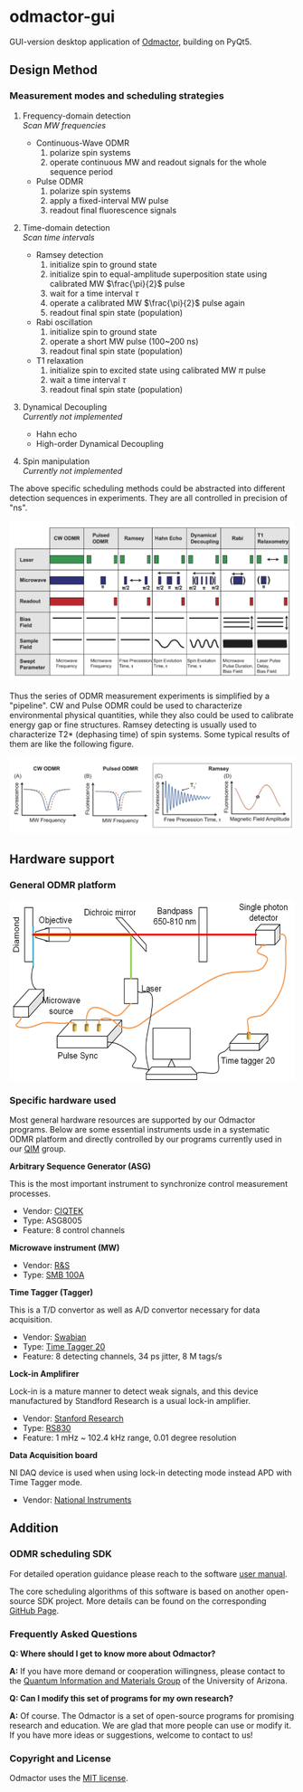 # odmactor-gui
GUI-version desktop application of [Odmactor](https://github.com/Youngcius/odmactor), building on PyQt5.


## Design Method

### Measurement modes and scheduling strategies

1. Frequency-domain detection<br>
   *Scan MW frequencies*
    - Continuous-Wave ODMR
        1) polarize spin systems
        2) operate continuous MW and readout signals for the whole sequence period
    - Pulse ODMR
        1) polarize spin systems
        2) apply a fixed-interval MW pulse
        3) readout final fluorescence signals
2. Time-domain detection<br>
   *Scan time intervals*
    - Ramsey detection
        1) initialize spin to ground state
        2) initialize spin to equal-amplitude superposition state using calibrated MW $\frac{\pi}{2}$ pulse
        3) wait for a time interval $\tau$
        4) operate a calibrated MW $\frac{\pi}{2}$ pulse again
        5) readout final spin state (population)
    - Rabi oscillation
        1) initialize spin to ground state
        2) operate a short MW pulse (100~200 ns)
        3) readout final spin state (population)
    - T1 relaxation
        1) initialize spin to excited state using calibrated MW $\pi$ pulse
        2) wait a time interval $\tau$
        3) readout final spin state (population)


3. Dynamical Decoupling<br>
   *Currently not implemented*
    - Hahn echo
    - High-order Dynamical Decoupling
4. Spin manipulation<br>
   *Currently not implemented*

The above specific scheduling methods could be abstracted into different detection sequences in experiments. They are
all controlled in precision of "ns".

![odmr-sequence](./asset/figure/odmr-sequence.png)

Thus the series of ODMR measurement experiments is simplified by a "pipeline". CW and Pulse ODMR could be used to
characterize environmental physical quantities, while they also could be used to calibrate energy gap or fine
structures. Ramsey detecting is usually used to characterize T2* (dephasing time) of spin systems. Some typical results
of them are like the following figure.

![](./asset/figure/odmr-magnet.png)

## Hardware support

### General ODMR platform

![ODMR platform](./asset/figure/platform.png)


### Specific hardware used

Most general hardware resources are supported by our Odmactor programs. Below are some essential instruments usde in a systematic
ODMR platform and directly controlled by our programs currently used in our [QIM](https://quantum.lab.arizona.edu/) group. 

**Arbitrary Sequence Generator (ASG)**

This is the most important instrument to synchronize control measurement processes.

- Vendor: [CIQTEK](https://www.ciqtek.com/)
- Type: ASG8005
- Feature: 8 control channels

**Microwave instrument (MW)**

- Vendor: [R&S](https://www.rohde-schwarz.com)
- Type: [SMB 100A](https://www.rohde-schwarz.com/us/products/test-and-measurement/analog-signal-generators/rs-smb100a-microwave-signal-generator_63493-9379.html)

**Time Tagger (Tagger)**

This is a T/D convertor as well as A/D convertor necessary for data acquisition.

- Vendor: [Swabian](https://www.swabianinstruments.com/)
- Type: [Time Tagger 20](https://www.swabianinstruments.com/time-tagger/)
- Feature: 8 detecting channels, 34 ps jitter, 8 M tags/s

**Lock-in Amplifirer**

Lock-in is a mature manner to detect weak signals, and this device manufactured by Standford Research
is a usual lock-in amplifier.

- Vendor: [Stanford Research](https://www.thinksrs.com/)
- Type: [RS830](https://www.thinksrs.com/products/sr810830.htm)
- Feature: 1 mHz ~ 102.4 kHz range, 0.01 degree resolution

**Data Acquisition board**

NI DAQ device is used when using lock-in detecting mode instead APD with Time Tagger mode.

- Vendor: [National Instruments](https://www.ni.com/)


## Addition

### ODMR scheduling SDK

For detailed operation guidance please reach to the software [user manual](./asset/doc/manual.md). 

The core scheduling algorithms of this software is based on another open-source SDK project. More details can be found
on the corresponding [GitHub Page](https://github.com/Youngcius/odmactor).


### Frequently Asked Questions

**Q: Where should I get to know more about Odmactor?**

**A:** If you have more demand or cooperation willingness, please contact to
the [Quantum Information and Materials Group](https://quantum.lab.arizona.edu) of the University of Arizona.

**Q: Can I modify this set of programs for my own research?**

**A:** Of course. The Odmactor is a set of open-source programs for promising research and education. We are glad that
more people can use or modify it. If you have more ideas or suggestions, welcome to contact to us!

### Copyright and License

Odmactor uses the [MIT license](LICENSE).





